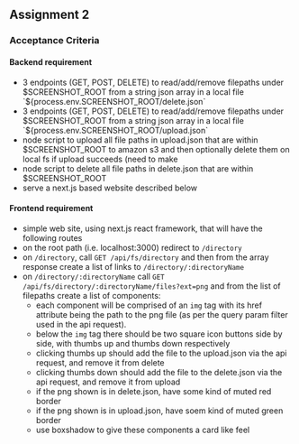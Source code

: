 ## Assignment 2

### Acceptance Criteria

#### Backend requirement
* 3 endpoints (GET, POST, DELETE) to read/add/remove filepaths under $SCREENSHOT_ROOT from a string json array in a local file `${process.env.SCREENSHOT_ROOT/delete.json`
* 3 endpoints (GET, POST, DELETE) to read/add/remove filepaths under $SCREENSHOT_ROOT from a string json array in a local file `${process.env.SCREENSHOT_ROOT/upload.json`
* node script to upload all file paths in upload.json that are within $SCREENSHOT_ROOT to amazon s3 and then optionally delete them on local fs if upload succeeds (need to make 
* node script to delete all file paths in delete.json that are within $SCREENSHOT_ROOT
* serve a next.js based website described below

#### Frontend requirement

* simple web site, using next.js react framework, that will have the following routes
* on the root path (i.e. localhost:3000) redirect to `/directory`
* on `/directory`, call `GET /api/fs/directory` and then from the array response create a list of links to
`/directory/:directoryName`
* on `/directory/:directoryName` call `GET /api/fs/directory/:directoryName/files?ext=png` and from the list of filepaths
create a list of components: 
  * each component will be comprised of an `img` tag with its href attribute being the path to the png file (as per the query param filter used in the api request).
  * below the `img` tag there should be two square icon buttons side by side, with thumbs up and thumbs down respectively
  * clicking thumbs up should add the file to the upload.json via the api request, and remove it from delete
  * clicking thumbs down should add the file to the delete.json via the api request, and remove it from upload
  * if the png shown is in delete.json, have some kind of muted red border    
  * if the png shown is in upload.json, have soem kind of muted green border
  * use boxshadow to give these components a card like feel
